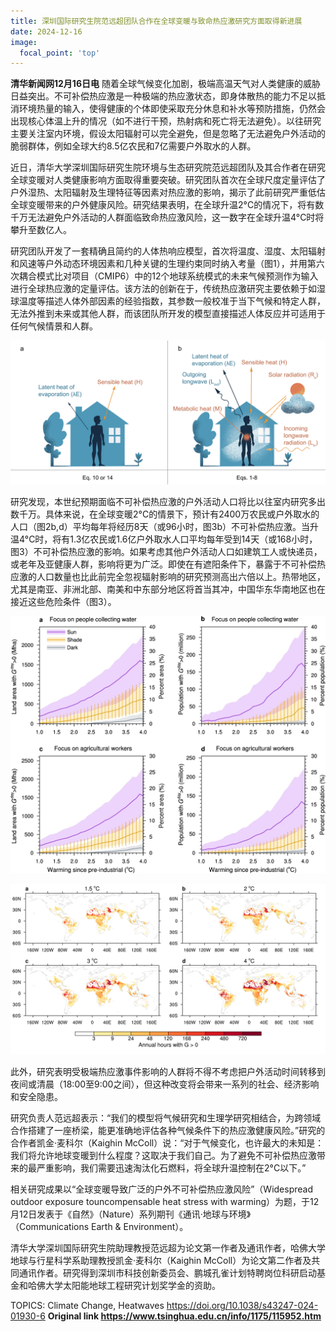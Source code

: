 ```yaml
---
title: 深圳国际研究生院范远超团队合作在全球变暖与致命热应激研究方面取得新进展
date: 2024-12-16
image:
  focal_point: 'top'
---
```


**清华新闻网12月16日电** 随着全球气候变化加剧，极端高温天气对人类健康的威胁日益突出。不可补偿热应激是一种极端的热应激状态，即身体散热的能力不足以抵消环境热量的输入，使得健康的个体即使采取充分休息和补水等预防措施，仍然会出现核心体温上升的情况（如不进行干预，热射病和死亡将无法避免）。以往研究主要关注室内环境，假设太阳辐射可以完全避免，但是忽略了无法避免户外活动的脆弱群体，例如全球大约8.5亿农民和7亿需要户外取水的人群。

<!--more-->

近日，清华大学深圳国际研究生院环境与生态研究院范远超团队及其合作者在研究全球变暖对人类健康影响方面取得重要突破。研究团队首次在全球尺度定量评估了户外湿热、太阳辐射及生理特征等因素对热应激的影响，揭示了此前研究严重低估全球变暖带来的户外健康风险。研究结果表明，在全球升温2°C的情况下，将有数千万无法避免户外活动的人群面临致命热应激风险，这一数字在全球升温4°C时将攀升至数亿人。

研究团队开发了一套精确且简约的人体热响应模型，首次将温度、湿度、太阳辐射和风速等户外动态环境因素和几种关键的生理约束同时纳入考量（图1），并用第六次耦合模式比对项目（CMIP6）中的12个地球系统模式的未来气候预测作为输入进行全球热应激的定量评估。该方法的创新在于，传统热应激研究主要依赖于如湿球温度等描述人体外部因素的经验指数，其参数一般校准于当下气候和特定人群，无法外推到未来或其他人群，而该团队所开发的模型直接描述人体反应并可适用于任何气候情景和人群。

![图1](images/CEE01.jpg "图1.人体热应激模型示意图：以往研究（a）与该研究（b）的区别")

研究发现，本世纪预期面临不可补偿热应激的户外活动人口将比以往室内研究多出数千万。具体来说，在全球变暖2°C的情景下，预计有2400万农民或户外取水的人口（图2b,d）平均每年将经历8天（或96小时，图3b）不可补偿热应激。当升温4°C时，将有1.3亿农民或1.6亿户外取水人口平均每年受到14天（或168小时，图3）不可补偿热应激的影响。如果考虑其他户外活动人口如建筑工人或快递员，或老年及亚健康人群，影响将更为广泛。即使在有遮阳条件下，暴露于不可补偿热应激的人口数量也比此前完全忽视辐射影响的研究预测高出六倍以上。热带地区，尤其是南亚、非洲北部、南美和中东部分地区将首当其冲，中国华东华南地区也在接近这些危险条件（图3）。

![图2](images/CEE02.jpg "图2.不可补偿热应激影响的土地面积（a，c）及户外劳动人口（b，d）")

![图3](images/CEE03.jpg "图3.年累计不可补偿热应激时间（阳光暴露下，针对有农业人口地区）")

此外，研究表明受极端热应激事件影响的人群将不得不考虑把户外活动时间转移到夜间或清晨（18:00至9:00之间），但这种改变将会带来一系列的社会、经济影响和安全隐患。

研究负责人范远超表示：“我们的模型将气候研究和生理学研究相结合，为跨领域合作搭建了一座桥梁，能更准确地评估各种气候条件下的热应激健康风险。”研究的合作者凯金·麦科尔（Kaighin McColl）说：“对于气候变化，也许最大的未知是：我们将允许地球变暖到什么程度？这取决于我们自己。为了避免不可补偿热应激带来的最严重影响，我们需要迅速淘汰化石燃料，将全球升温控制在2°C以下。”

相关研究成果以“全球变暖导致广泛的户外不可补偿热应激风险”（Widespread outdoor exposure touncompensable heat stress with warming）为题，于12月12日发表于《自然》（Nature）系列期刊《通讯·地球与环境》（Communications Earth & Environment）。

清华大学深圳国际研究生院助理教授范远超为论文第一作者及通讯作者，哈佛大学地球与行星科学系助理教授凯金·麦科尔（Kaighin McColl）为论文第二作者及共同通讯作者。研究得到深圳市科技创新委员会、鹏城孔雀计划特聘岗位科研启动基金和哈佛大学太阳能地球工程研究计划奖学金的资助。

TOPICS: Climate Change, Heatwaves
https://doi.org/10.1038/s43247-024-01930-6
**Original link https://www.tsinghua.edu.cn/info/1175/115952.htm**